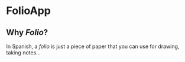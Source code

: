 # FolioApp


## Why *Folio*?

In Spanish, a *folio* is just a piece of paper that you can use for drawing, taking notes...


